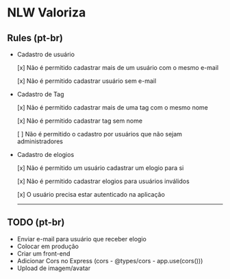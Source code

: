# NLW Valoriza

## Rules (pt-br)

- Cadastro de usuário

  [x] Não é permitido cadastrar mais de um usuário com o mesmo e-mail
  
  [x] Não é permitido cadastrar usuário sem e-mail

- Cadastro de Tag

  [x] Não é permitido cadastrar mais de uma tag com o mesmo nome

  [x] Não é permitido cadastrar tag sem nome

  [ ] Não é permitido o cadastro por usuários que não sejam administradores

- Cadastro de elogios

  [x] Não é permitido um usuário cadastrar um elogio para si

  [x] Não é permitido cadastrar elogios para usuários inválidos

  [x] O usuário precisa estar autenticado na aplicação

  _______________________________________

## TODO (pt-br)

  - Enviar e-mail para usuário que receber elogio
  - Colocar em produção
  - Criar um front-end
  - Adicionar Cors no Express (cors - @types/cors - app.use(cors()))
  - Upload de imagem/avatar
